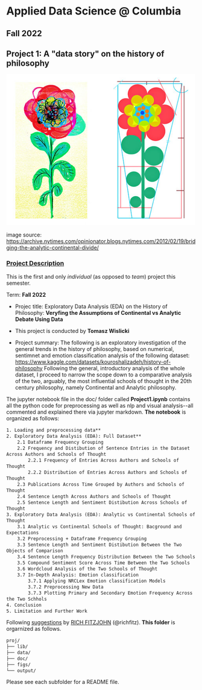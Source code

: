 # Applied Data Science @ Columbia
## Fall 2022
## Project 1: A "data story" on the history of philosophy

<img src="figs/archive-nytimes-bridging-the-analytic-continental-divide.jpg" width="500">

image source: https://archive.nytimes.com/opinionator.blogs.nytimes.com/2012/02/19/bridging-the-analytic-continental-divide/

### [Project Description](doc/)
This is the first and only *individual* (as opposed to *team*) project this semester. 

Term: **Fall 2022**

+ Projec title: Exploratory Data Analysis (EDA) on the History of Philosophy: **Veryfing the Assumptions of Continental vs Analytic Debate Using Data**
+ This project is conducted by **Tomasz Wislicki**

+ Project summary: The following is an exploratory investigation of the general trends in the history of philosophy, based on numerical, sentimnet and emotion classification analysis of the following dataset: https://www.kaggle.com/datasets/kouroshalizadeh/history-of-philosophy Following the general, introductory analysis of the whole dataset, I proceed to narrow the scope down to a comparative analysis of the two, arguably, the most influential schools of thought in the 20th century philosophy, namely Continental and Analytic philosophy. 

The jupyter notebook file in the doc/ folder called  **Project1.ipynb** contains all the python code for preprocessing as well as nlp and visual analysis--all commented and explained there via jupyter markdown. **The notebook** is organized as follows:

```
1. Loading and preprocessing data**
2. Exploratory Data Analysis (EDA): Full Dataset**
    2.1 Dataframe Frequency Grouping
    2.2 Frequency and Distibution of Sentence Entries in the Dataset Across Authors and Schools of Thought
        2.2.1 Frequency of Entries Across Authors and Schools of Thought
        2.2.2 Distribution of Entries Across Authors and Schools of Thought
    2.3 Publications Across Time Grouped by Authors and Schools of Thought
    2.4 Sentence Length Across Authors and Schools of Thought
    2.5 Sentence Length and Sentiment Distibution Across Schools of Thought
3. Exploratory Data Analysis (EDA): Analytic vs Continental Schools of Thought
    3.1 Analytic vs Continental Schools of Thought: Bacground and Expectations
    3.2 Preprocessing + Dataframe Frequency Grouping
    3.3 Sentence Length and Sentiment Distibution Between the Two Objects of Comparison
    3.4 Sentence Length Frequency Distribution Between the Two Schools 
    3.5 Compound Sentiment Score Across Time Between the Two Schools 
    3.6 Wordcloud Analysis of the Two Schools of Thought
    3.7 In-Depth Analysis: Emotion classification
        3.7.1 Applying NRCLex Emotion classification Models
        3.7.2 Preprocessing New Data
        3.7.3 Plotting Primary and Secondary Emotion Frequency Across the Two Schhols
4. Conclusion
5. Limitation and Further Work

```


Following [suggestions](http://nicercode.github.io/blog/2013-04-05-projects/) by [RICH FITZJOHN](http://nicercode.github.io/about/#Team) (@richfitz). **This folder** is orgarnized as follows.

```
proj/
├── lib/
├── data/
├── doc/
├── figs/
└── output/
```

Please see each subfolder for a README file.
